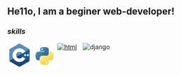 ## He11o, I am a beginer web-developer!



### <em>skills</em>
[<img align="left" alt="C++" width="55px" src="https://raw.githubusercontent.com/github/explore/180320cffc25f4ed1bbdfd33d4db3a66eeeeb358/topics/cpp/cpp.png" />][instagram]
[<img align="left" alt="python" width="59px" src="https://raw.githubusercontent.com/github/explore/80688e429a7d4ef2fca1e82350fe8e3517d3494d/topics/python/python.png" />][instagram]
[<img src="https://upload.wikimedia.org/wikipedia/commons/thumb/6/61/HTML5_logo_and_wordmark.svg/1200px-HTML5_logo_and_wordmark.svg.png" alt="html" title="html" width="55px"/>][instagram]
<img src="https://www.djangoproject.com/m/img/logos/django-logo-positive.png" alt="django" title="django" style = "margin-left: 10px; width: 90px"/>

 
             

[instagram]: https://www.instagram.com/liu_rus/



